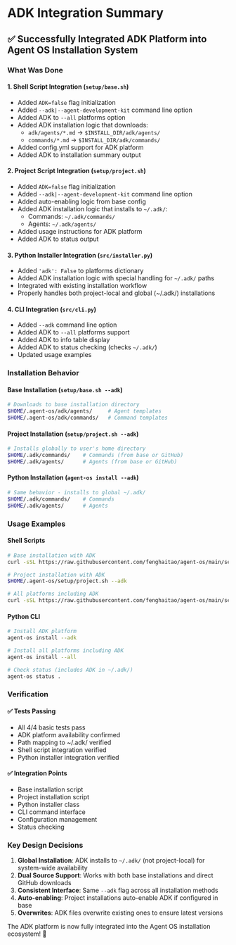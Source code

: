 # ADK Integration Summary

## ✅ Successfully Integrated ADK Platform into Agent OS Installation System

### What Was Done

#### 1. **Shell Script Integration** (`setup/base.sh`)
- Added `ADK=false` flag initialization
- Added `--adk|--agent-development-kit` command line option
- Added ADK to `--all` platforms option
- Added ADK installation logic that downloads:
  - `adk/agents/*.md` → `$INSTALL_DIR/adk/agents/`
  - `commands/*.md` → `$INSTALL_DIR/adk/commands/`
- Added config.yml support for ADK platform
- Added ADK to installation summary output

#### 2. **Project Script Integration** (`setup/project.sh`)
- Added `ADK=false` flag initialization
- Added `--adk|--agent-development-kit` command line option
- Added auto-enabling logic from base config
- Added ADK installation logic that installs to `~/.adk/`:
  - Commands: `~/.adk/commands/`
  - Agents: `~/.adk/agents/`
- Added usage instructions for ADK platform
- Added ADK to status output

#### 3. **Python Installer Integration** (`src/installer.py`)
- Added `'adk': False` to platforms dictionary
- Added ADK installation logic with special handling for `~/.adk/` paths
- Integrated with existing installation workflow
- Properly handles both project-local and global (~/.adk/) installations

#### 4. **CLI Integration** (`src/cli.py`)
- Added `--adk` command line option
- Added ADK to `--all` platforms support
- Added ADK to info table display
- Added ADK to status checking (checks `~/.adk/`)
- Updated usage examples

### Installation Behavior

#### Base Installation (`setup/base.sh --adk`)
```bash
# Downloads to base installation directory
$HOME/.agent-os/adk/agents/     # Agent templates
$HOME/.agent-os/adk/commands/   # Command templates
```

#### Project Installation (`setup/project.sh --adk`)
```bash
# Installs globally to user's home directory
$HOME/.adk/commands/    # Commands (from base or GitHub)
$HOME/.adk/agents/      # Agents (from base or GitHub)
```

#### Python Installation (`agent-os install --adk`)
```bash
# Same behavior - installs to global ~/.adk/
$HOME/.adk/commands/    # Commands
$HOME/.adk/agents/      # Agents
```

### Usage Examples

#### Shell Scripts
```bash
# Base installation with ADK
curl -sSL https://raw.githubusercontent.com/fenghaitao/agent-os/main/setup/base.sh | bash -s -- --adk

# Project installation with ADK
$HOME/.agent-os/setup/project.sh --adk

# All platforms including ADK
curl -sSL https://raw.githubusercontent.com/fenghaitao/agent-os/main/setup/base.sh | bash -s -- --all
```

#### Python CLI
```bash
# Install ADK platform
agent-os install --adk

# Install all platforms including ADK
agent-os install --all

# Check status (includes ADK in ~/.adk/)
agent-os status .
```

### Verification

#### ✅ Tests Passing
- All 4/4 basic tests pass
- ADK platform availability confirmed
- Path mapping to ~/.adk/ verified
- Shell script integration verified
- Python installer integration verified

#### ✅ Integration Points
- Base installation script
- Project installation script  
- Python installer class
- CLI command interface
- Configuration management
- Status checking

### Key Design Decisions

1. **Global Installation**: ADK installs to `~/.adk/` (not project-local) for system-wide availability
2. **Dual Source Support**: Works with both base installations and direct GitHub downloads
3. **Consistent Interface**: Same `--adk` flag across all installation methods
4. **Auto-enabling**: Project installations auto-enable ADK if configured in base
5. **Overwrites**: ADK files overwrite existing ones to ensure latest versions

The ADK platform is now fully integrated into the Agent OS installation ecosystem! 🎉